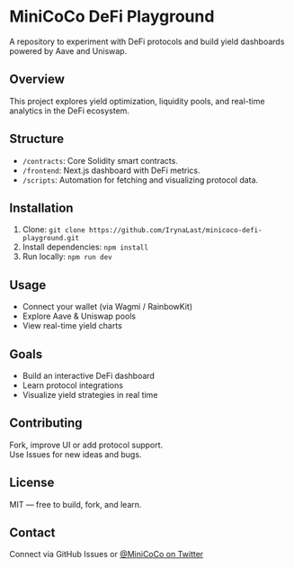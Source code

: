# MiniCoCo DeFi Playground
A repository to experiment with DeFi protocols and build yield dashboards powered by Aave and Uniswap.

## Overview
This project explores yield optimization, liquidity pools, and real-time analytics in the DeFi ecosystem.

## Structure
- `/contracts`: Core Solidity smart contracts.
- `/frontend`: Next.js dashboard with DeFi metrics.
- `/scripts`: Automation for fetching and visualizing protocol data.

## Installation
1. Clone: `git clone https://github.com/IrynaLast/minicoco-defi-playground.git`
2. Install dependencies: `npm install`
3. Run locally: `npm run dev`

## Usage
- Connect your wallet (via Wagmi / RainbowKit)
- Explore Aave & Uniswap pools
- View real-time yield charts

## Goals
- Build an interactive DeFi dashboard  
- Learn protocol integrations  
- Visualize yield strategies in real time  

## Contributing
Fork, improve UI or add protocol support.  
Use Issues for new ideas and bugs.

## License
MIT — free to build, fork, and learn.

## Contact
Connect via GitHub Issues or [@MiniCoCo on Twitter](https://twitter.com/minicoco)
